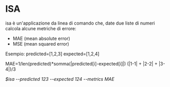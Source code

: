 # ISA

isa è un'applicazione da linea di comando che, date due liste di numeri calcola alcune metriche di errore:
- MAE (mean absolute error)
- MSE (mean squared error)

Esempio:
predicted=[1,2,3]
expected=[1,2,4]

MAE=1/len(predicted)*somma(|predicted[i]-expected[i]|)
(|1-1| + |2-2| + |3-4|)/3

*$isa --predicted 123 --expected 124 --metrics MAE*
